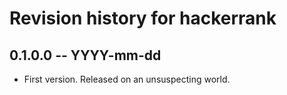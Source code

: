 # Revision history for hackerrank

## 0.1.0.0  -- YYYY-mm-dd

* First version. Released on an unsuspecting world.
